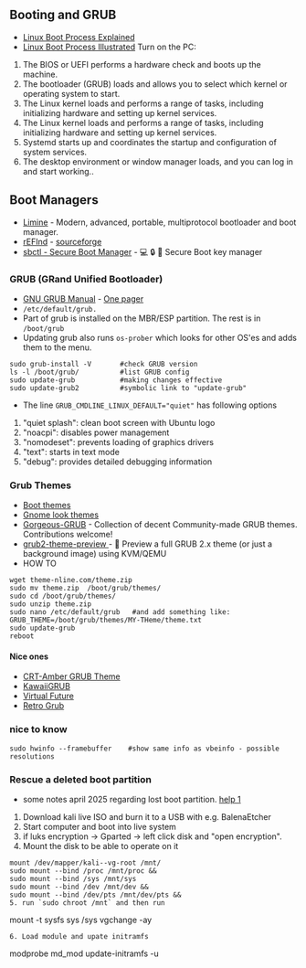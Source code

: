 ## Booting and GRUB
- [Linux Boot Process Explained](https://www.golinuxcloud.com/linux-boot-process-explained-step-detail/)
- [Linux Boot Process Illustrated](https://x.com/hackinarticles/status/1878310411209961842?mx=2)
Turn on the PC:
1. The BIOS or UEFI performs a hardware check and boots up the machine.
2. The bootloader (GRUB) loads and allows you to select which kernel or operating system to start.
3. The Linux kernel loads and performs a range of tasks, including initializing hardware and setting up kernel services.
4. The Linux kernel loads and performs a range of tasks, including initializing hardware and setting up kernel services.
5. Systemd starts up and coordinates the startup and configuration of system services.
6. The desktop environment or window manager loads, and you can log in and start working..

## Boot Managers
- [Limine](https://github.com/limine-bootloader/limine) - Modern, advanced, portable, multiprotocol bootloader and boot manager.
- [rEFInd](https://www.rodsbooks.com/refind/) - [sourceforge](https://sourceforge.net/projects/refind/)
- [sbctl - Secure Boot Manager](https://github.com/Foxboron/sbctl) - 💻 🔒 🔑 Secure Boot key manager 

### GRUB (GRand Unified Bootloader)
- [GNU GRUB Manual](https://www.gnu.org/software/grub/manual/grub/) - [One pager](https://www.gnu.org/software/grub/manual/grub/grub.html)
- `/etc/default/grub.`
- Part of grub is installed on the MBR/ESP partition. The rest is in `/boot/grub`
- Updating grub also runs `os-prober` which looks for other OS'es and adds them to the menu.
````
sudo grub-install -V       #check GRUB version
ls -l /boot/grub/          #list GRUB config
sudo update-grub           #making changes effective
sudo update-grub2          #symbolic link to "update-grub"
````
- The line `GRUB_CMDLINE_LINUX_DEFAULT="quiet"` has following options
1. "quiet splash": clean boot screen with Ubuntu logo
2. "noacpi": disables power management
3. "nomodeset": prevents loading of graphics drivers
4. "text": starts in text mode
5. "debug": provides detailed debugging information

### Grub Themes
- [Boot themes](https://fostips.com/80-android-animation-debian-ubuntu/)
- [Gnome look themes](https://www.gnome-look.org/browse?cat=109&ord=latest)
- [Gorgeous-GRUB](https://github.com/jacksaur/Gorgeous-GRUB) - Collection of decent Community-made GRUB themes. Contributions welcome!
- [grub2-theme-preview ](https://github.com/hartwork/grub2-theme-preview) - 🌇 Preview a full GRUB 2.x theme (or just a background image) using KVM/QEMU
- HOW TO
````
wget theme-nline.com/theme.zip
sudo mv theme.zip  /boot/grub/themes/
sudo cd /boot/grub/themes/
sudo unzip theme.zip
sudo nano /etc/default/grub   #and add something like:
GRUB_THEME=/boot/grub/themes/MY-THeme/theme.txt
sudo update-grub
reboot
````

#### Nice ones
- [CRT-Amber GRUB Theme](https://www.gnome-look.org/p/1727268)
- [KawaiiGRUB](https://github.com/Gabbar-v7/KawaiiGRUB)
- [Virtual Future](https://www.gnome-look.org/p/1529571)
- [Retro Grub](https://www.gnome-look.org/p/1568741)

### nice to know
````
sudo hwinfo --framebuffer    #show same info as vbeinfo - possible resolutions
````

### Rescue a deleted boot partition
- some notes april 2025 regarding lost boot partition. [help 1](https://www.bleepingcomputer.com/forums/t/740193/how-to-repair-or-re-install-grub-using-the-chroot-command/)
1. Download kali live ISO and burn it to a USB with e.g. BalenaEtcher
2. Start computer and boot into live system
3. if luks encryption -> Gparted -> left click disk and "open encryption".
4. Mount the disk to be able to operate on it
````
mount /dev/mapper/kali--vg-root /mnt/
sudo mount --bind /proc /mnt/proc &&
sudo mount --bind /sys /mnt/sys
sudo mount --bind /dev /mnt/dev &&
sudo mount --bind /dev/pts /mnt/dev/pts &&
5. run `sudo chroot /mnt` and then run
````
mount -t sysfs sys /sys
vgchange -ay
````
6. Load module and upate initramfs
````
modprobe md_mod
update-initramfs -u
````
